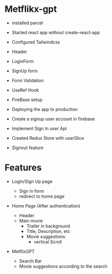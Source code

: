 # Metflikx-gpt

- installed parcel
- Started react app without create-react-app
- Configured Tailwindcss

- Header
- LoginForm
- SignUp form
- Form Validation
- UseRef Hook
- FireBase setup 
- Deploying the app to production
- Create a signup user account in firebase
- Implement Sign In user Api
- Created Redux Store with userSlice
- Signout feature


# Features

- Login/Sign Up page 
    - Sign in form
    - redirect to home page

- Home Page (After authentication)
    - Header
    - Main movie
        - Trailer in background
        - Title, Description, etc
        - Movie suggestions
            - vertical Scroll

- MetflixGPT
    - Search Bar
    - Movie suggestions according to the search